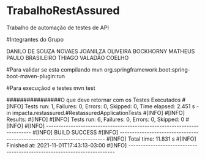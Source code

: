 # TrabalhoRestAssured
Trabalho de automação de testes de API

#Integrantes do Grupo

DANILO DE SOUZA NOVAES 
JOANILZA OLIVEIRA BOCKHORNY 
MATHEUS PAULO BRASILEIRO
THIAGO VALADÃO COELHO

#Para validar se esta compilando 
mvn org.springframework.boot:spring-boot-maven-plugin:run

#Para execuçãod e testes
mvn test 

################O que deve retornar com os Testes Executados 
#[INFO] Tests run: 1, Failures: 0, Errors: 0, Skipped: 0, Time elapsed: 2.451 s - in impacta.restassured.#RestassuredApplicationTests
#[INFO] 
#[INFO] Results:
#[INFO]
#[INFO] Tests run: 6, Failures: 0, Errors: 0, Skipped: 0
#[INFO]
#[INFO] ------------------------------------------------------------------------
#[INFO] BUILD SUCCESS
#[INFO] ------------------------------------------------------------------------
#[INFO] Total time:  11.831 s
#[INFO] Finished at: 2021-11-01T17:43:13-03:00
#[INFO] ------------------------------------------------------------------------

